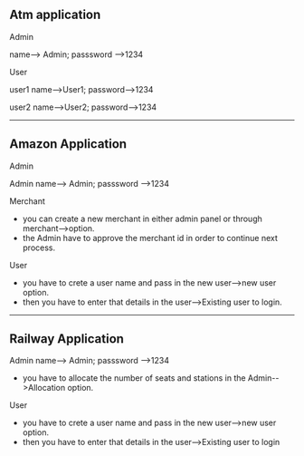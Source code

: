 Atm application
--

Admin 

name--> Admin;
 passsword -->1234
 
User

user1 name-->User1;
   password-->1234

user2 name-->User2;
  password-->1234

-------------------------------------------------------------------------------------
Amazon Application
--

Admin


Admin name--> Admin;
passsword -->1234

Merchant
* you can create a new merchant in either admin panel or through merchant-->option.
* the Admin have to approve the merchant id in order to continue next process.

User
* you have to crete a user name and pass in the new user-->new user option.
* then you have to enter that details in the user-->Existing user to login.
--------------------------------------------------------------------------------------
Railway Application
--

Admin 
name--> Admin;
passsword -->1234
* you have to allocate the number of seats and stations in the Admin-->Allocation option.

User
* you have to crete a user name and pass in the new user-->new user option.
* then you have to enter that details in the user-->Existing user to login




